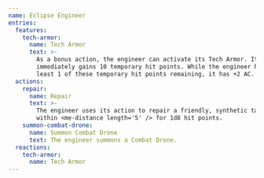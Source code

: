 ```yaml
---
name: Eclipse Engineer
entries:
  features:
    tech-armor:
      name: Tech Armor
      text: >-
        As a bonus action, the engineer can activate its Tech Armor. It
        immediately gains 10 temporary hit points. While the engineer has at
        least 1 of these temporary hit points remaining, it has +2 AC.
  actions:
    repair:
      name: Repair
      text: >-
        The engineer uses its action to repair a friendly, synthetic target
        within <me-distance length='5' /> for 1d8 hit points.
    summon-combat-drone:
      name: Summon Combat Drone
      text: The engineer summons a Combat Drone.
  reactions:
    tech-armor:
      name: Tech Armor
---
```


